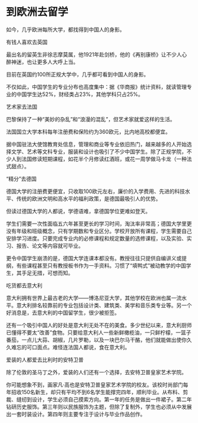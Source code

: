 # 到欧洲去留学

如今，几乎欧洲每所大学，都找得到中国人的身影。

有钱人喜欢去英国

最出名的留英生非徐志摩莫属，他1921年赴剑桥，他的《再别康桥》让不少人心醉神迷，也让更多人大呼上当。

目前在英国约100所正规大学中，几乎都可看到中国人的身影。

不仅如此，中国学生的专业分布也高度集中：据《华商报》统计资料，就读管理专业的中国学生达52%，财经类占23%，其他学科只占25%。

艺术家去法国

巴黎保持了一种“美妙的杂乱”和“浪漫的混乱”，但艺术家就爱这样的生活。

法国国立大学本科每年注册费和保险约为360欧元，比内地高校都便宜。

据中国驻法大使馆教育处信息，管理和商业等专业依旧热门，越来越多的人开始选择文学、艺术等文科专业，服装和设计也吸引了不少中国学生。除了正规学院，不少人到法国修读短期课程，如花半个月修读红酒班，或花一周学做马卡龙（一种法式甜点）。

“精分”去德国

德国大学的注册费更便宜，只收取100欧元左右，廉价的入学费用、先进的科技水平、传统的欧洲文明和高水平的福利政策，是德国最吸引人的优势。

但读过德国大学的人都说，学德语难，拿德国学位更难如登天。

学生们需要一次性面临五六年甚至更长的学习时间，淘汰率非常高；德国大学里更没有年级和班级概念，只有学期数和专业区分。学校开放所有课程，学生需要自己安排学习进度。只要完成专业内的必修课程和规定数量的选修课程，以及实验、实习、报告、论文等内容就可毕业。

更令中国学生崩溃的是，德国大学连课本都没有。教授往往只提供自编讲义或提纲，有些课程甚至只有教授板书作为一手资料。习惯了“填鸭式”被动教学的中国学生，其手足无措，可想而知。

吃货都去意大利

意大利拥有世界上最古老的大学——博洛尼亚大学，其他学校在欧洲也属一流水平。意大利排名较靠前的专业包括设计类、建筑类、美学和音乐类专业等。另一个好消息是，去意大利的中国留学生，很少被拒签。

还有一个吸引中国人的好处是意大利无处不在的美食。多少世纪以来，意大利厨师已懂得不要太“改善”食物。只要给意大利人一些新鲜橄榄油，一只鲜柠檬，一篮子番茄，一点儿大蒜、胡椒，几片罗勒，以及一块巴尔马干酪，他们就能做出使你久久难忘的可口面点。难怪连法国人都说，食在意大利。

爱装的人都爱去比利时的安特卫普

除了伦敦的圣马丁之外，爱装的人们还有一个选择，去安特卫普皇家艺术学院。

你可能想象不到，画家凡·高也是安特卫普皇家艺术学院的校友。该校时尚部门每年招收150名新生，却只有平均不到6名学生能撑完四年，顺利毕业。从布料、剪裁、缝纫到设计，学生必须自己摸索方向。第一年的任务是做出一件裙子。第二年钻研历史服饰。第三年则以民族服饰为主题，但除了复制外，学生也必须从中发展出一套时装设计。第四年则主要专注于设计与毕业作品创作。